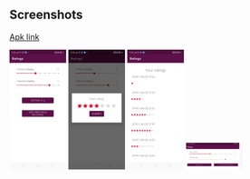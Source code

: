 ## Screenshots
[Apk link](https://drive.google.com/open?id=1s0Zz1spuSkCA1DYB4_SBddhIQpB47izx)

<img src="https://github.com/Aftaab99/SaveRatingsAndroid/blob/master/images/s1.png" alt="screenshot 1" width="100">

<img src="https://github.com/Aftaab99/SaveRatingsAndroid/blob/master/images/s2.png" alt="screenshot 2" width="100">

<img src="https://github.com/Aftaab99/SaveRatingsAndroid/blob/master/images/s3.png" alt="screenshot 3" width="100">

<img src="https://github.com/Aftaab99/SaveRatingsAndroid/blob/master/images/s4.png" alt="screenshot 4" width="100">


